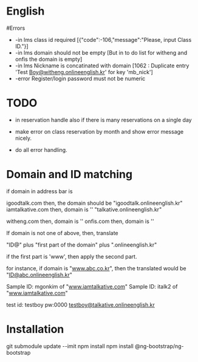 # English



#Errors
* -in lms class id required
    [{"code":-106,"message":"Please, input Class ID."}]
* -in lms domain should not be empty
    [But in to do list for witheng and onfis the domain is empty]
* -in lms Nickname is concatinated with domain 
    [1062 : Duplicate entry 'Test Boy@witheng.onlineenglish.kr' for key 'mb_nick']
* -error Register/login password must not be numeric

# TODO

* in reservation handle also if there is many reservations on a single day


* make error on class reservation by month and show error message nicely.
* do all error handling.



# Domain and ID matching



if domain in address bar is


igoodtalk.com       then, the domain should be "igoodtalk.onlineenglish.kr"
iamtalkative.com    then, domain is '' "talkative.onlineenglish.kr"

witheng.com         then, domain is ''
onfis.com           then, domain is ''


If domain is not one of above, then, translate

"ID@" plus "first part of the domain" plus ".onlineenglish.kr"

if the first part is 'www', then apply the second part.

for instance, if domain is "www.abc.co.kr", then the translated would be "ID@abc.onlineenglish.kr"


Sample ID: mgonkim of "www.iamtalkative.com"
Sample ID: italk2 of "www.iamtalkative.com"

test id: testboy pw:0000
testboy@talkative.onlineenglish.kr




# Installation


git submodule update --imit
npm install 
npm install @ng-bootstrap/ng-bootstrap



